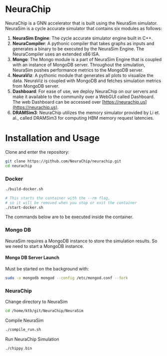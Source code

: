 # NeuraChip

NeuraChip is a GNN accelerator that is built using the NeuraSim simulator. NeuraSim is a cycle accurate simulator that contains six modules as follows:

1. **NeuraSim Engine**: The cycle accurate simulator engine built in C++.
2. **NeuraCompiler**: A pythonic compiler that takes graphs as inputs and generates a binary to be executed by the NeuraSim Engine. The NeuraCompiler uses an extended x86 ISA.
3. **Mongo**: The Mongo module is a part of NeuraSim Engine that is coupled with an instance of MongoDB server. Throughout the simulation, NeuraSim pushes performance metrics to the MongoDB server.
4. **NeuraViz**: A pythonic module that generates all plots to visualize the data. NeuraViz is coupled with MongoDB and fetches simulation metrics from MongoDB server.
5. **Dashboard**: For ease of use, we deploy NeuraChip on our servers and make it available to the community over a WebGUI called Dashboard. The web Dashboard can be accessed over [https://neurachip.us](https://neurachip.us).
6. **DRAMSim3**: NeuraChip utilizes the memory simulator provided by Li et. al., called DRAMSim3 for computing HBM memory request latencies.

# Installation and Usage

Clone and enter the repository:

```bash
git clone https://github.com/NeuraChip/neurachip.git
cd neurachip
```

### Docker

```bash
./build-docker.sh
```

```bash
# This starts the container with the --rm flag, 
# so it will be removed when you stop or exit the container
./start-docker.sh
```

The commands below are to be executed inside the container.

### Mongo DB

NeuraSim requires a MongoDB instance to store the simulation results.
So we need to start a MongoDB instance.


#### Mongo DB Server Launch

Must be started on the background with:

```bash
sudo -u mongodb mongod --config /etc/mongod.conf --fork
```

### NeuraChip

Change directory to NeuraSim
```bash
cd /home/ktb/git/NeuraChip/NeuraSim
```

Compile NeuraSim
```bash
./compile_run.sh
```

Run NeuraChip Simulation
```bash
./chippy.bin
```

